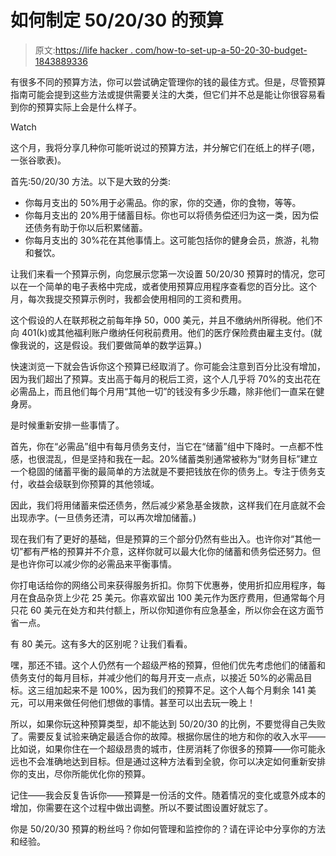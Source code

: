 # 如何制定 50/20/30 的预算

> 原文:[https://life hacker . com/how-to-set-up-a-50-20-30-budget-1843889336](https://lifehacker.com/how-to-set-up-a-50-20-30-budget-1843889336)

有很多不同的预算方法，你可以尝试确定管理你的钱的最佳方式。但是，尽管预算指南可能会提到这些方法或提供需要关注的大类，但它们并不总是能让你很容易看到你的预算实际上会是什么样子。

Watch

这个月，我将分享几种你可能听说过的预算方法，并分解它们在纸上的样子(嗯，一张谷歌表)。

首先:50/20/30 方法。以下是大致的分类:

*   你每月支出的 50%用于必需品。你的家，你的交通，你的食物，等等。
*   你每月支出的 20%用于储蓄目标。你也可以将债务偿还归为这一类，因为偿还债务有助于你以后积累储蓄。
*   你每月支出的 30%花在其他事情上。这可能包括你的健身会员，旅游，礼物和餐饮。

让我们来看一个预算示例，向您展示您第一次设置 50/20/30 预算时的情况，您可以在一个简单的电子表格中完成，或者使用预算应用程序查看您的百分比。这个月，每次我提交预算示例时，我都会使用相同的工资和费用。

这个假设的人在联邦税之前每年挣 50，000 美元，并且不缴纳州所得税。他们不向 401(k)或其他福利账户缴纳任何税前费用。他们的医疗保险费由雇主支付。(就像我说的，这是假设。我们要做简单的数学运算。)

快速浏览一下就会告诉你这个预算已经取消了。你可能会注意到百分比没有增加，因为我们超出了预算。支出高于每月的税后工资，这个人几乎将 70%的支出花在必需品上，而且他们每个月用“其他一切”的钱没有多少乐趣，除非他们一直呆在健身房。

是时候重新安排一些事情了。

首先，你在“必需品”组中有每月债务支付，当它在“储蓄”组中下降时。一点都不性感，也很混乱，但是坚持和我在一起。20%储蓄类别通常被称为“财务目标”建立一个稳固的储蓄平衡的最简单的方法就是不要把钱放在你的债务上。专注于债务支付，收益会级联到你预算的其他领域。

因此，我们将用储蓄来偿还债务，然后减少紧急基金拨款，这样我们在月底就不会出现赤字。(一旦债务还清，可以再次增加储蓄。)

现在我们有了更好的基础，但是预算的三个部分仍然有些出入。也许你对“其他一切”都有严格的预算并不介意，这样你就可以最大化你的储蓄和债务偿还努力。但是也许你可以减少你的必需品来平衡事情。

你打电话给你的网络公司来获得服务折扣。你剪下优惠券，使用折扣应用程序，每月在食品杂货上少花 25 美元。你喜欢留出 100 美元作为医疗费用，但通常每个月只花 60 美元在处方和共付额上，所以你知道你有应急基金，所以你会在这方面节省一点。

有 80 美元。这有多大的区别呢？让我们看看。

嘿，那还不错。这个人仍然有一个超级严格的预算，但他们优先考虑他们的储蓄和债务支付的每月目标，并减少他们的每月开支一点点，以接近 50%的必需品目标。这三组加起来不是 100%，因为我们的预算不足。这个人每个月剩余 141 美元，可以用来做任何他们想做的事情。甚至可以出去玩一晚上！

所以，如果你玩这种预算类型，却不能达到 50/20/30 的比例，不要觉得自己失败了。需要反复试验来确定最适合你的故障。根据你居住的地方和你的收入水平——比如说，如果你住在一个超级昂贵的城市，住房消耗了你很多的预算——你可能永远也不会准确地达到目标。但是通过这种方法看到全貌，你可以决定如何重新安排你的支出，尽你所能优化你的预算。

记住——我会反复告诉你——预算是一份活的文件。随着情况的变化或意外成本的增加，你需要在这个过程中做出调整。所以不要试图设置好就忘了。

你是 50/20/30 预算的粉丝吗？你如何管理和监控你的？请在评论中分享你的方法和经验。